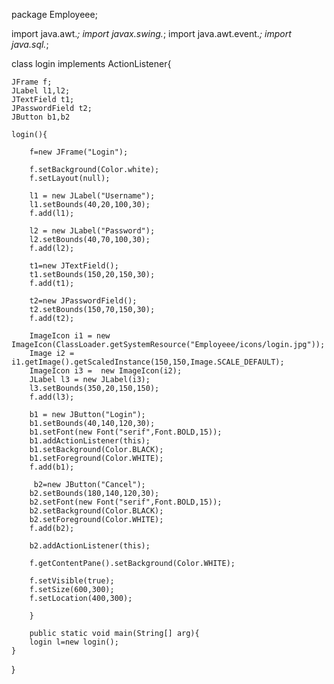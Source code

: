 package Employeee;

import java.awt.*;
import javax.swing.*;
import java.awt.event.*;
import java.sql.*;

class login  implements ActionListener{

    JFrame f;
    JLabel l1,l2;
    JTextField t1;
    JPasswordField t2;
    JButton b1,b2
    
    login(){

        f=new JFrame("Login");

        f.setBackground(Color.white);
        f.setLayout(null);

        l1 = new JLabel("Username");
        l1.setBounds(40,20,100,30);
        f.add(l1);
        
        l2 = new JLabel("Password");
        l2.setBounds(40,70,100,30);
        f.add(l2);
 
        t1=new JTextField();
        t1.setBounds(150,20,150,30);
        f.add(t1);

        t2=new JPasswordField();
        t2.setBounds(150,70,150,30);
        f.add(t2);
        
        ImageIcon i1 = new ImageIcon(ClassLoader.getSystemResource("Employeee/icons/login.jpg"));
        Image i2 = i1.getImage().getScaledInstance(150,150,Image.SCALE_DEFAULT);
        ImageIcon i3 =  new ImageIcon(i2);
        JLabel l3 = new JLabel(i3);
        l3.setBounds(350,20,150,150);
        f.add(l3);
        
        b1 = new JButton("Login");
        b1.setBounds(40,140,120,30);
        b1.setFont(new Font("serif",Font.BOLD,15));
        b1.addActionListener(this);
        b1.setBackground(Color.BLACK);
        b1.setForeground(Color.WHITE);
        f.add(b1);
        
         b2=new JButton("Cancel");
        b2.setBounds(180,140,120,30);
        b2.setFont(new Font("serif",Font.BOLD,15));
        b2.setBackground(Color.BLACK);
        b2.setForeground(Color.WHITE);
        f.add(b2);

        b2.addActionListener(this);
        
        f.getContentPane().setBackground(Color.WHITE);

        f.setVisible(true);
        f.setSize(600,300);
        f.setLocation(400,300);
        
        }
        
        public static void main(String[] arg){
        login l=new login();
    }
}
